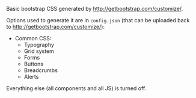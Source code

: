 Basic bootstrap CSS generated by http://getbootstrap.com/customize/.

Options used to generate it are in `config.json` (that can be uploaded back to
http://getbootstrap.com/customize/):

* Common CSS:
  - Typography
  - Grid system
  - Forms
  - Buttons
  - Breadcrumbs
  - Alerts

Everything else (all components and all JS) is turned off.

